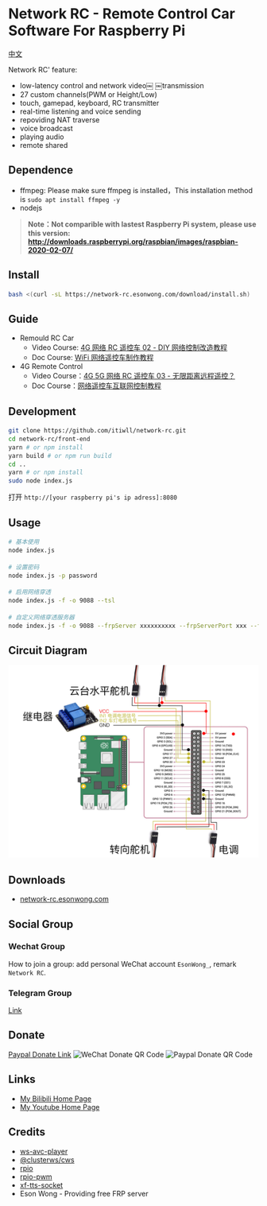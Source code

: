 # Network RC -  Remote Control Car Software For Raspberry Pi

[中文](./README-cn.md)

Network RC' feature:

- low-latency control and network video￼ ￼transmission
- 27 custom channels(PWM or Height/Low)
- touch, gamepad, keyboard, RC transmitter
- real-time listening and voice sending
- repoviding NAT traverse
- voice broadcast
- playing audio
- remote shared

## Dependence

- ffmpeg: Please make sure ffmpeg is installed，This installation method is `sudo apt install ffmpeg -y`
- nodejs

> **Note：Not comparible with lastest Raspberry Pi system, please use this version: <http://downloads.raspberrypi.org/raspbian/images/raspbian-2020-02-07/>**

## Install

```bash
bash <(curl -sL https://network-rc.esonwong.com/download/install.sh)
```

## Guide

- Remould RC Car
  - Video Course: [4G 网络 RC 遥控车 02 - DIY 网络控制改造教程](https://www.bilibili.com/video/BV1iK4y1r7mD)
  - Doc Course: [WiFi 网络遥控车制作教程](https://blog.esonwong.com/WiFi-4G-5G-%E7%BD%91%E7%BB%9C%E9%81%A5%E6%8E%A7%E8%BD%A6%E5%88%B6%E4%BD%9C%E6%95%99%E7%A8%8B/)
- 4G Remote Control
  - Video Course：[4G 5G 网络 RC 遥控车 03 - 无限距离远程遥控？](https://www.bilibili.com/video/BV1Xp4y1X7fa)
  - Doc Course：[网络遥控车互联网控制教程](https://blog.esonwong.com/%E7%BD%91%E7%BB%9C%E9%81%A5%E6%8E%A7%E8%BD%A6%E4%BA%92%E8%81%94%E7%BD%91%E6%8E%A7%E5%88%B6%E6%95%99%E7%A8%8B/)

## Development

```bash
git clone https://github.com/itiwll/network-rc.git
cd network-rc/front-end
yarn # or npm install
yarn build # or npm run build
cd ..
yarn # or npm install
sudo node index.js
```

打开 `http://[your raspberry pi's ip adress]:8080`

## Usage

```bash
# 基本使用
node index.js

# 设置密码
node index.js -p password

# 启用网络穿透
node index.js -f -o 9088 --tsl

# 自定义网络穿透服务器
node index.js -f -o 9088 --frpServer xxxxxxxxxx --frpServerPort xxx --frpServerToken xxxxx
```

## Circuit Diagram

![GPIO](./gpio.jpg)

## Downloads

- [network-rc.esonwong.com](https://network-rc.esonwong.com/download)

## Social Group

### Wechat Group

How to join a group: add personal WeChat account `EsonWong_`, remark `Network RC`.

### Telegram Group

[Link](https://t.me/joinchat/sOaIYYi2sJJlOWZl)

## Donate

[Paypal Donate Link](https://www.paypal.com/donate?business=27B3QGKHUM2FE&item_name=Buy+me+a+cup+of+coffee&currency_code=USD)
![WeChat Donate QR Code](https://blog.esonwong.com/asset/wechat-donate.jpg)
![Paypal Donate QR Code](https://blog.esonwong.com/asset/paypal-donate.png)

## Links

- [My Bilibili Home Page](https://space.bilibili.com/96740361)
- [My Youtube Home Page](https://www.youtube.com/c/itiwll)

## Credits

- [ws-avc-player](https://github.com/matijagaspar/ws-avc-player)
- [@clusterws/cws](https://github.com/ClusterWS/cWS)
- [rpio](https://github.com/jperkin/node-rpio)
- [rpio-pwm](https://github.com/xinkaiwang/rpio-pwm)
- [xf-tts-socket](https://github.com/jimuyouyou/xf-tts-socket)
- Eson Wong - Providing free FRP server
